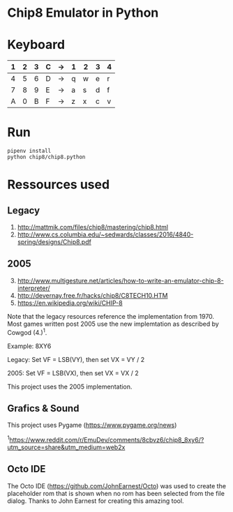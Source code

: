 # Chip8 Emulator in Python

# Keyboard

| 1 | 2 | 3 | C | → | 1 | 2 | 3 | 4 |
|---|---|---|---|----|---|---|---|---|
| 4 | 5 | 6 | D | → | q | w | e | r |
| 7 | 8 | 9 | E | → | a | s | d | f |
| A | 0 | B | F | → | z | x | c | v |

# Run

```
pipenv install
python chip8/chip8.python
```

# Ressources used
## Legacy
1. http://mattmik.com/files/chip8/mastering/chip8.html
2. http://www.cs.columbia.edu/~sedwards/classes/2016/4840-spring/designs/Chip8.pdf

## 2005
3. http://www.multigesture.net/articles/how-to-write-an-emulator-chip-8-interpreter/
4. http://devernay.free.fr/hacks/chip8/C8TECH10.HTM
5. https://en.wikipedia.org/wiki/CHIP-8

Note that the legacy resources reference the implementation from 1970. Most games written post 2005 use the new implemtation as described by Cowgod (4.)<sup>1</sup>.

Example: 8XY6

Legacy: Set VF = LSB(VY), then set VX = VY / 2

2005: Set VF = LSB(VX), then set VX = VX / 2

This project uses the 2005 implementation.

## Grafics & Sound
This project uses Pygame (https://www.pygame.org/news) 

<sup>1</sup>https://www.reddit.com/r/EmuDev/comments/8cbvz6/chip8_8xy6/?utm_source=share&utm_medium=web2x

## Octo IDE
The Octo IDE (https://github.com/JohnEarnest/Octo) was used to create the placeholder rom that is shown when no rom has been selected from the file dialog. Thanks to John Earnest for creating this amazing tool.